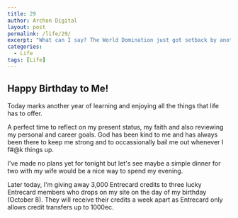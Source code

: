 ```yaml
---
title: 29
author: Archon Digital
layout: post
permalink: /life/29/
excerpt: "What can I say? The World Domination just got setback by another year." 
categories:
  - Life
tags: [Life]
---
```

## Happy Birthday to Me!

Today marks another year of learning and enjoying all the things that life has to offer.

A perfect time to reflect on my present status, my faith and also reviewing my personal and career goals. God has been kind to me and has always been there to keep me strong and to occassionally bail me out whenever I f#@k things up.

I've made no plans yet for tonight but let's see maybe a simple dinner for two with my wife would be a nice way to spend my evening.

Later today, I'm giving away 3,000 Entrecard credits to three lucky Entrecard members who drops on my site on the day of my birthday (October 8). They will receive their credits a week apart as Entrecard only allows credit transfers up to 1000ec.